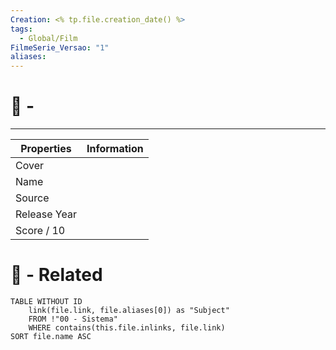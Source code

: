 ```yaml
---
Creation: <% tp.file.creation_date() %>
tags:
  - Global/Film
FilmeSerie_Versao: "1"
aliases:
---
```

# 🍿 - 
---

| Properties   | Information |
| ------------ | :---------: |
| Cover        |             |
| Name         |             |
| Source       |             |
| Release Year |             |
| Score / 10   |             |

# 🔗 - Related
```dataview
TABLE WITHOUT ID
	link(file.link, file.aliases[0]) as "Subject"
	FROM !"00 - Sistema"
	WHERE contains(this.file.inlinks, file.link)
SORT file.name ASC
```